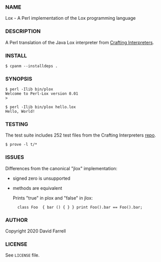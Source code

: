 ### NAME

Lox - A Perl implementation of the Lox programming language

### DESCRIPTION

A Perl translation of the Java Lox interpreter from [Crafting Interpreters](https://craftinginterpreters.com/).

### INSTALL

    $ cpanm --installdeps .

### SYNOPSIS

    $ perl -Ilib bin/plox
    Welcome to Perl-Lox version 0.01
    >

    $ perl -Ilib bin/plox hello.lox
    Hello, World!

### TESTING

The test suite includes 252 test files from the Crafting Interpreters [repo](https://github.com/munificent/craftinginterpreters).

    $ prove -l t/*

### ISSUES

Differences from the canonical "jlox" implementation:

- signed zero is unsupported
- methods are equivalent

    Prints "true" in plox and "false" in jlox:

        class Foo  { bar () { } } print Foo().bar == Foo().bar;

### AUTHOR

Copyright 2020 David Farrell

### LICENSE

See `LICENSE` file.
